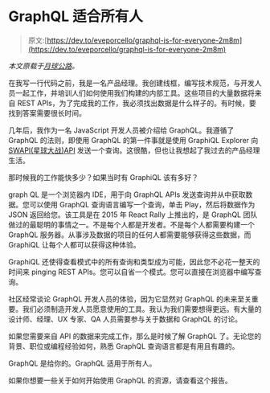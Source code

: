 # GraphQL 适合所有人

> 原文:[https://dev.to/eveporcello/graphql-is-for-everyone-2m8m](https://dev.to/eveporcello/graphql-is-for-everyone-2m8m)

*本文原载于[月球公路](https://moonhighway.com/graphql-is-for-everyone)。*

在我写一行代码之前，我是一名产品经理。我创建线框，编写技术规范，与开发人员一起工作，并培训人们如何使用我们构建的内部工具。这些项目的大量数据将来自 REST APIs，为了完成我的工作，我必须找出数据是什么样子的。有时候，要找到答案需要很长时间。

几年后，我作为一名 JavaScript 开发人员被介绍给 GraphQL。我遵循了 GraphQL 的法则，即使用 GraphQL 的第一件事就是使用 GraphiQL Explorer 向 [SWAPI(星球大战)API](https://graphql.org/swapi-graphql/) 发送一个查询。这很酷，但也让我想起了我过去的产品经理生活。

那时候我的工作能快多少？如果当时有 GraphiQL 该有多好？

graph QL 是一个浏览器内 IDE，用于向 GraphQL APIs 发送查询并从中获取数据。您可以使用 GraphQL 查询语言编写一个查询，单击 Play，然后将数据作为 JSON 返回给您。该工具是在 2015 年 React Rally 上推出的，是 GraphQL 团队做过的最聪明的事情之一。不是每个人都是开发者。不是每个人都需要构建一个 GraphQL 服务器。从事涉及数据的项目的任何人都需要能够获得这些数据，而 GraphiQL 让每个人都可以获得这种体验。

GraphiQL 还使得查看模式中的所有查询和类型成为可能，因此您不必花一整天的时间来 pinging REST APIs。您可以自省一个模式。您可以直接在浏览器中编写查询。

社区经常谈论 GraphQL 开发人员的体验，因为它显然对 GraphQL 的未来至关重要。我们必须制造开发人员愿意使用的工具。我认为我们需要想得更远。有大量的设计师、经理、UX 专家、QA 人员需要参与关于数据和 GraphQL 的讨论。

如果您需要来自 API 的数据来完成工作，那么是时候了解 GraphQL 了。无论您的背景、职位或编程经验如何，熟悉 GraphQL 查询语言都是有用且有趣的。

GraphQL 是给你的。GraphQL 适用于所有人。

如果你想要一些关于如何开始使用 GraphQL 的资源，请查看这个报告。